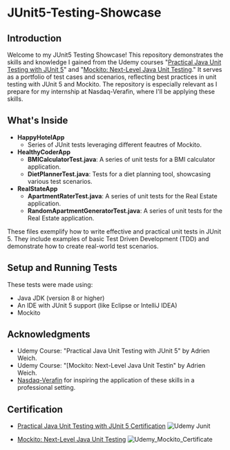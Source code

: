 # JUnit5-Testing-Showcase
## Introduction
Welcome to my JUnit5 Testing Showcase! This repository demonstrates the skills and knowledge I gained from the Udemy courses "[Practical Java Unit Testing with JUnit 5](https://www.udemy.com/course/junit5-for-beginners/)" and "[Mockito: Next-Level Java Unit Testing](https://www.udemy.com/course/mockito3/)."  It serves as a portfolio of test cases and scenarios, reflecting best practices in unit testing with JUnit 5 and Mockito. The repository is especially relevant as I prepare for my internship at Nasdaq-Verafin, where I'll be applying these skills.


## What's Inside
- **HappyHotelApp**
  - Series of JUnit tests leveraging different feautres of Mockito. 
- **HealthyCoderApp**
  - **BMICalculatorTest.java**: A series of unit tests for a BMI calculator application.
  - **DietPlannerTest.java**: Tests for a diet planning tool, showcasing various test scenarios.
- **RealStateApp**
  - **ApartmentRaterTest.java**: A series of unit tests for the Real Estate application.
  - **RandomApartmentGeneratorTest.java**: A series of unit tests for the Real Estate application.

These files exemplify how to write effective and practical unit tests in JUnit 5. They include examples of basic Test Driven Development (TDD) and demonstrate how to create real-world test scenarios.

## Setup and Running Tests
These tests were made using:
- Java JDK (version 8 or higher)
- An IDE with JUnit 5 support (like Eclipse or IntelliJ IDEA)
- Mockito
  
## Acknowledgments
- Udemy Course: "Practical Java Unit Testing with JUnit 5" by Adrien Weich.
- Udemy Course: "[Mockito: Next-Level Java Unit Testin" by Adrien Weich.
- [Nasdaq-Verafin](https://verafin.com/) for inspiring the application of these skills in a professional setting.

## Certification
- [Practical Java Unit Testing with JUnit 5 Certification](https://www.udemy.com/certificate/UC-5493c6db-7b3f-42cf-9448-8d5124041c43/)
![Udemy Junit](https://github.com/DavidGuamanDavila/JUnit5-Testing-Showcase/assets/92492748/0779da68-cf03-4d14-a314-77033bde82c3)
  
- [Mockito: Next-Level Java Unit Testing](https://www.udemy.com/course/mockito3/)
![Udemy_Mockito_Certificate](https://github.com/DavidGuamanDavila/JUnit5-Testing-Showcase/assets/92492748/199bcd33-ba9a-4b55-a3d5-f377ac90304c)

